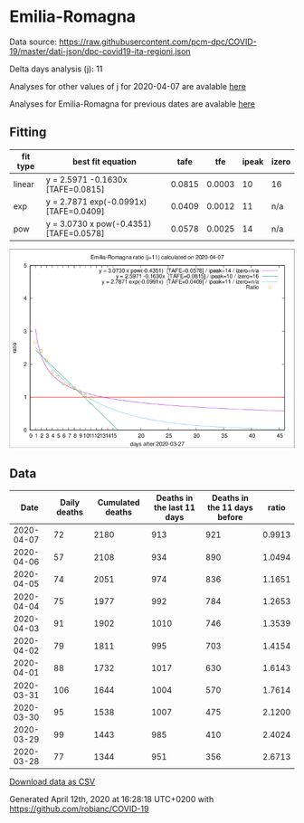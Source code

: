 # Emilia-Romagna

Data source: https://raw.githubusercontent.com/pcm-dpc/COVID-19/master/dati-json/dpc-covid19-ita-regioni.json

Delta days analysis (j): 11

Analyses for other values of j for 2020-04-07 are avalable [here](../README.md)

Analyses for Emilia-Romagna for previous dates are avalable [here](../../README.md)

## Fitting 
|fit type|best fit equation|tafe|tfe|ipeak|izero|
|-------|-----|--------|------|---|---|
|linear|y = 2.5971 -0.1630x  [TAFE=0.0815]|0.0815|0.0003|10|16|
|exp|y = 2.7871 exp(-0.0991x)  [TAFE=0.0409]|0.0409|0.0012|11|n/a|
|pow|y = 3.0730 x pow(-0.4351)  [TAFE=0.0578]|0.0578|0.0025|14|n/a|

![Plot](COVID-19_emilia-romagna_j11_2020-04-07.png)

## Data
|Date|Daily deaths|Cumulated deaths|Deaths in the last 11 days|Deaths in the 11 days before|ratio|
|----|----------|-----------|-------|--------------------|-----|
|2020-04-07|72|2180|913|921|0.9913|
|2020-04-06|57|2108|934|890|1.0494|
|2020-04-05|74|2051|974|836|1.1651|
|2020-04-04|75|1977|992|784|1.2653|
|2020-04-03|91|1902|1010|746|1.3539|
|2020-04-02|79|1811|995|703|1.4154|
|2020-04-01|88|1732|1017|630|1.6143|
|2020-03-31|106|1644|1004|570|1.7614|
|2020-03-30|95|1538|1007|475|2.1200|
|2020-03-29|99|1443|985|410|2.4024|
|2020-03-28|77|1344|951|356|2.6713|

[Download data as CSV](COVID-19_emilia-romagna_j11_2020-04-07.csv)

Generated April 12th, 2020 at 16:28:18 UTC+0200 with https://github.com/robianc/COVID-19
